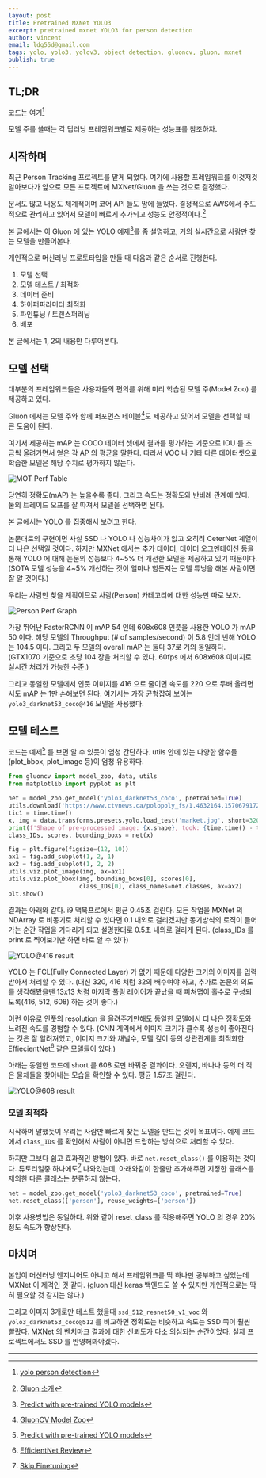 ```yaml
---
layout: post
title: Pretrained MXNet YOLO3
excerpt: pretrained mxnet YOLO3 for person detection
author: vincent
email: ldg55d@gmail.com
tags: yolo, yolo3, yolov3, object detection, gluoncv, gluon, mxnet
publish: true
---
```


## TL;DR

코드는 여기[^1]

모델 주를 쓸때는 각 딥러닝 프레임워크별로 제공하는 성능표를 참조하자.

## 시작하며

최근 Person Tracking 프로젝트를 맡게 되었다. 여기에 사용할 프레임워크를 이것저것 알아보다가 앞으로 모든 프로젝트에 MXNet/Gluon 을 쓰는 것으로 결정했다.

문서도 많고 내용도 체계적이며 코어 API 들도 맘에 들었다. 결정적으로 AWS에서 주도적으로 관리하고 있어서 모델이 빠르게 추가되고 성능도 안정적이다.[^2]

본 글에서는 이 Gluon 에 있는 YOLO 예제[^3]를 좀 설명하고, 거의 실시간으로 사람만 찾는 모델을 만들어본다.

개인적으로 머신러닝 프로토타입을 만들 때 다음과 같은 순서로 진행한다.

1. 모델 선택
2. 모델 테스트 / 최적화
3. 데이터 준비
4. 하이퍼파라미터 최적화
5. 파인튜닝 / 트랜스퍼러닝
6. 배포

본 글에서는 1, 2의 내용만 다루어본다.

## 모델 선택

대부분의 프레임워크들은 사용자들의 편의를 위해 미리 학습된 모델 주(Model Zoo) 를 제공하고 있다.

Gluon 에서는 모델 주와 함께 퍼포먼스 테이블[^4]도 제공하고 있어서 모델을 선택할 때 큰 도움이 된다.

여기서 제공하는 mAP 는 COCO 데이터 셋에서 결과를 평가하는 기준으로 IOU 를 조금씩 올려가면서 얻은 각 AP 의 평균을 말한다. 따라서 VOC 나 기타 다른 데이터셋으로 학습한 모델은 해당 수치로 평가하지 않는다.

![MOT Perf Table](/assets/img/20200222/bokeh_plot.png)

당연히 정확도(mAP) 는 높을수록 좋다. 그리고 속도는 정확도와 반비례 관계에 있다. 둘의 트레이드 오프를 잘 따져서 모델을 선택하면 된다.

본 글에서는 YOLO 를 집중해서 보려고 한다. 

논문대로의 구현이면 사실 SSD 나 YOLO 나 성능차이가 없고 오히려 CeterNet 계열이 더 나은 선택일 것이다. 하지만 MXNet 에서는 추가 데이터, 데이터 오그멘테이션 등을 통해 YOLO 에 대해 논문의 성능보다 4~5% 더 개선한 모델을 제공하고 있기 때문이다. (SOTA 모델 성능을 4~5% 개선하는 것이 얼마나 힘든지는 모델 튜닝을 해본 사람이면 잘 알 것이다.)

우리는 사람만 찾을 계획이므로 사람(Person) 카테고리에 대한 성능만 따로 보자.

![Person Perf Graph](/assets/img/20200222/categorical_perf.png)

가장 뛰어난 FasterRCNN 이 mAP 54 인데 608x608 인풋을 사용한 YOLO 가 mAP 50 이다. 해당 모델의 Throughput (# of samples/second) 이 5.8 인데 반해 YOLO 는 104.5 이다. 그리고 두 모델의 overall mAP 는 둘다 37로 거의 동일하다. (GTX1070 기준으로 초당 104 장을 처리할 수 있다. 60fps 에서 608x608 이미지로 실시간 처리가 가능한 수준.)

그리고 동일한 모델에서 인풋 이미지를 416 으로 줄이면 속도를 220 으로 두배 올리면서도 mAP 는 1만 손해보면 된다. 여기서는 가장 균형잡혀 보이는 `yolo3_darknet53_coco@416` 모델을 사용했다.

## 모델 테스트

코드는 예제[^3] 를 보면 알 수 있듯이 엄청 간단하다. utils 안에 있는 다양한 함수들(plot_bbox, plot_image 등)이 엄청 유용하다.

```python
from gluoncv import model_zoo, data, utils
from matplotlib import pyplot as plt

net = model_zoo.get_model('yolo3_darknet53_coco', pretrained=True)
utils.download('https://www.ctvnews.ca/polopoly_fs/1.4632164.1570679172!/httpImage/image.jpg_gen/derivatives/landscape_1020/image.jpg', path='market.jpg')
tic1 = time.time()
x, img = data.transforms.presets.yolo.load_test('market.jpg', short=320)
print(f'Shape of pre-processed image: {x.shape}, took: {time.time() - tic1:.3f} sec')
class_IDs, scores, bounding_boxs = net(x)

fig = plt.figure(figsize=(12, 10))
ax1 = fig.add_subplot(1, 2, 1)
ax2 = fig.add_subplot(1, 2, 2)
utils.viz.plot_image(img, ax=ax1)
utils.viz.plot_bbox(img, bounding_boxs[0], scores[0],
                    class_IDs[0], class_names=net.classes, ax=ax2)
plt.show()
```

결과는 아래와 같다. i9 맥북프로에서 평균 0.45초 걸린다.
모든 작업을 MXNet 의 NDArray 로 비동기로 처리할 수 있다면 0.1 내외로 걸리겠지만 동기방식의 로직이 들어가는 순간 작업을 기다리게 되고 설명한대로 0.5초 내외로 걸리게 된다.
(class_IDs 를 print 로 찍어보기만 하면 바로 알 수 있다)

![YOLO@416 result](/assets/img/20200222/fig1.png)

YOLO 는 FCL(Fully Connected Layer) 가 없기 때문에 다양한 크기의 이미지를 입력받아서 처리할 수 있다. (대신 320, 416 처럼 32의 배수여야 하고, 추가로 논문의 의도를 생각해봤을땐 13x13 처럼 마지막 풀링 레이어가 끝났을 때 피쳐맵이 홀수로 구성되도록(416, 512, 608) 하는 것이 좋다.)

이런 이유로 인풋의 resolution 을 올려주기만해도 동일한 모델에서 더 나은 정확도와 느려진 속도를 경험할 수 있다. (CNN 계역에서 이미지 크기가 클수록 성능이 좋아진다는 것은 잘 알려져있고, 이미지 크기와 채널수, 모델 깊이 등의 상관관계를 최적화한 EffiecientNet[^6] 같은 모델들이 있다.)

아래는 동일한 코드에 short 를 608 로만 바꿔준 결과이다. 오렌지, 바나나 등의 더 작은 물체들을 찾아내는 모습을 확인할 수 있다. 평균 1.57초 걸린다.

![YOLO@608 result](/assets/img/20200222/fig2.png)

### 모델 최적화

시작하며 말했듯이 우리는 사람만 빠르게 찾는 모델을 만드는 것이 목표이다. 예제 코드에서 `class_IDs` 를 확인해서 사람이 아니면 드랍하는 방식으로 처리할 수 있다.

하지만 그보다 쉽고 효과적인 방법이 있다. 바로 `net.reset_class()` 를 이용하는 것이다.
튜토리얼중 하나에도[^5] 나와있는데, 아래와같이 한줄만 추가해주면 지정한 클래스를 제외한 다른 클래스는 분류하지 않는다.

```python
net = model_zoo.get_model('yolo3_darknet53_coco', pretrained=True)
net.reset_class(['person'], reuse_weights=['person'])
```

이후 사용방법은 동일하다. 위와 같이 reset_class 를 적용해주면 YOLO 의 경우 20% 정도 속도가 향상된다.

## 마치며

본업이 머신러닝 엔지니어도 아니고 해서 프레임워크를 딱 하나만 공부하고 싶었는데 MXNet 이 제격인 것 같다. (gluon 대신 keras 백엔드도 쓸 수 있지만 개인적으로는 딱히 필요할 것 같지는 않다.)

그리고 이미지 3개로만 테스트 했을때 `ssd_512_resnet50_v1_voc` 와 `yolo3_darknet53_coco@512` 를 비교하면 정확도는 비슷하고 속도는 SSD 쪽이 훨씬 빨랐다. MXNet 의 벤치마크 결과에 대한 신뢰도가 다소 의심되는 순간이었다. 실제 프로젝트에서도 SSD 를 반영해봐야겠다.

----

[^1]: [yolo person detection](https://github.com/haandol/mxnet-yolo3-person)
[^2]: [Gluon 소개](https://aws.amazon.com/ko/blogs/korea/introducing-gluon-an-easy-to-use-programming-interface-for-flexible-deep-learning/)
[^3]: [Predict with pre-trained YOLO models](https://gluon-cv.mxnet.io/build/examples_detection/demo_yolo.html) 
[^4]: [GluonCV Model Zoo](https://gluon-cv.mxnet.io/model_zoo/detection.html)
[^5]: [Skip Finetuning](https://gluon-cv.mxnet.io/build/examples_detection/skip_fintune.html)
[^6]: [EfficientNet Review](https://hoya012.github.io/blog/EfficientNet-review/)